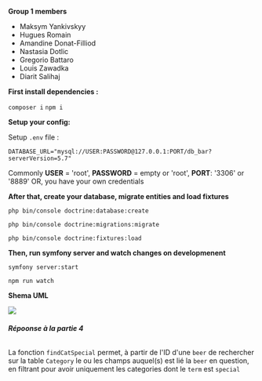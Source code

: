  **Group 1 members**
 
 - Maksym Yankivskyy 
 - Hugues Romain 
 - Amandine Donat-Filliod 
 - Nastasia Dotlic 
 - Gregorio Battaro  
 - Louis Zawadka 
 - Diarit Salihaj


**First install dependencies  :**

`composer i`
`npm i`

**Setup your config:** 

Setup `.env` file : 

`DATABASE_URL="mysql://USER:PASSWORD@127.0.0.1:PORT/db_bar?serverVersion=5.7"`

Commonly **USER** = 'root', **PASSWORD** = empty or 'root', **PORT**: '3306' or '8889' 
OR, you have your own credentials

**After that, create your database, migrate entities and load fixtures**

`php bin/console doctrine:database:create`

`php bin/console doctrine:migrations:migrate`

`php bin/console doctrine:fixtures:load`

**Then, run symfony server and watch changes on developmenent**


`symfony server:start`

`npm run watch`



**Shema UML**

![](https://cdn.discordapp.com/attachments/719464593650483200/811523874700525598/Schema_BDD2x_2.png)

###### **Répoonse à la partie 4**

La fonction `findCatSpecial` permet, à partir de l'ID d'une `beer` de rechercher sur la table `Category` le ou les champs auquel(s) est lié la `beer` en question, en filtrant pour avoir uniquement les categories dont le `term` est `special`
